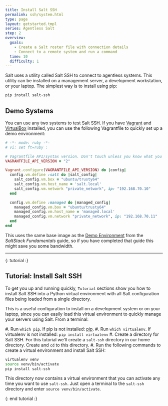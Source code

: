 ```yaml
---
title: Install Salt SSH
permalink: ssh/system.html
type: page
layout: getstarted.tmpl
series: Agentless Salt
step: 2
overview:
  goals:
    - Create a Salt roster file with connection details
    - Connect to a remote system and run a command
  time: 10
  difficulty: 1
---
```


Salt uses a utility called Salt SSH to connect to agentless systems. This utility can be installed on
a management server, a development workstation, or your laptop. The simplest way is to install using pip:

```bash
pip install salt-ssh
```

## Demo Systems

You can use any two systems to test Salt SSH. If you have [Vagrant](https://www.vagrantup.com/) and [VirtualBox](https://www.virtualbox.org/wiki/Downloads) installed, you can use the following Vagrantfile to quickly set up a demo environment:

```ruby
# -*- mode: ruby -*-
# vi: set ft=ruby :

# Vagrantfile API/syntax version. Don't touch unless you know what you're doing!
VAGRANTFILE_API_VERSION = "2"

Vagrant.configure(VAGRANTFILE_API_VERSION) do |config|
  config.vm.define :salt do |salt_config|
    salt_config.vm.box = "ubuntu/trusty64"
    salt_config.vm.host_name = 'salt.local'
    salt_config.vm.network "private_network", ip: "192.168.70.10"
  end

  config.vm.define :managed do |managed_config|
    managed_config.vm.box = "ubuntu/trusty64"
    managed_config.vm.host_name = 'managed.local'
    managed_config.vm.network "private_network", ip: "192.168.70.11"
  end
end
```

This uses the same base image as the [Demo Environment](../fundamentals/) from the *SaltStack Fundamentals* guide, so if you have completed that guide this might save you some bandwidth. 

--------------

{: tutorial :}

## Tutorial: Install Salt SSH

To get you up and running quickly, `Tutorial` sections show you how to install Salt SSH into a Python virtual environment with all Salt configuration files being loaded from a single directory.

This is a useful configuration to install on a development system or on your laptop,
since you can easily load this virtual environment to quickly manage your
servers using Salt. From a terminal:

#. Run `which pip`. If pip is not installed: [pip](https://pip.pypa.io/en/stable/installing/#installing-with-get-pip-py).
#. Run `which virtualenv`. If virtualenv is not installed: `pip install virtualenv`
#. Create a directory for Salt SSH. For this tutorial we'll create a `salt-ssh` directory in our home directory. Create and `cd` to this directory.
#. Run the following commands to create a virtual environment and install Salt SSH:
```bash
virtualenv venv
source venv/bin/activate
pip install salt-ssh
```

This directory now contains a virtual environment that you can activate any time you want to use `salt-ssh`. Just
open a terminal to the `salt-ssh` directory and enter `source venv/bin/activate`.

{: end tutorial :}

